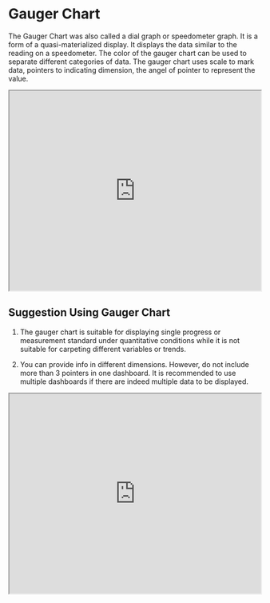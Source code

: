 # Gauger Chart

The Gauger Chart was also called a dial graph or speedometer graph. It is a form of a quasi-materialized display. It displays the data similar to the reading on a speedometer. The color of the gauger chart can be used to separate different categories of data. The gauger chart uses scale to mark data, pointers to indicating dimension, the angel of pointer to represent the value. 

<iframe max-width="830" width="100%" height="400" 
src="https://gallery.echartsjs.com/view-lite.html?cid=xH1vxib94f">
</iframe>

## Suggestion Using Gauger Chart

1. The gauger chart is suitable for displaying single progress or measurement standard under quantitative conditions while it is not suitable for carpeting different variables or trends.

2. You can provide info in different dimensions. However, do not include more than 3 pointers in one dashboard. It is recommended to use multiple dashboards if there are indeed multiple data to be displayed.

<iframe max-width="830" width="100%" height="400" 
src="https://gallery.echartsjs.com/view-lite.html?cid=gauge-car">
</iframe>
